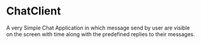 # ChatClient
A very Simple Chat Application in which message send by user are visible on the screen with time along with the predefined replies to their messages.
